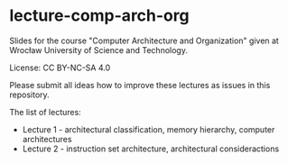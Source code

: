 # lecture-comp-arch-org

Slides for the course "Computer Architecture and Organization" given at Wrocław University of Science and Technology.

License: CC BY-NC-SA 4.0

Please submit all ideas how to improve these lectures as issues in this repository.

The list of lectures:
* Lecture 1 - architectural classification, memory hierarchy, computer architectures
* Lecture 2 - instruction set architecture, architectural consideractions
